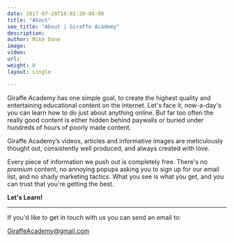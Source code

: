 ```yaml
---
date: 2017-07-20T10:02:20-04:00
title: "About"
seo_title: "About | Giraffe Academy"
description:
author: Mike Dane
image:
video:
url:
weight: 0
layout: single

---
```

Giraffe Academy has one simple goal, to create the highest quality and entertaining educational content on the internet. Let's face it, now-a-day's you can learn how to do just about anything online. But far too often the really good content is either hidden behind paywalls or buried under hundreds of hours of poorly made content.

Giraffe Academy’s videos, articles and informative images are meticulously thought out, consistently well produced, and always created with love.

Every piece of information we push out is completely free. There's no *premium* content, no annoying popups asking you to sign up for our email list, and no shady marketing tactics. What you see is what you get, and you can trust that you're getting the best.

**Let's Learn!**
___
If you'd like to get in touch with us you can send an email to:

[GiraffeAcademy@gmail.com](mailto:giraffeacademy@gmail.com)
